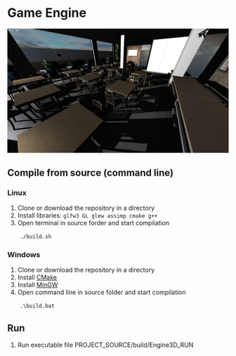 # Game Engine

![alt text](screenshots/screen.jpg)​

## Compile from source (command line)

### Linux
1. Clone or download the repository in a directory
2. Install libraries: ```glfw3 GL glew assimp cmake g++```
3. Open terminal in source forder and start compilation
```cmd
    ./build.sh
```
### Windows
1. Clone or download the repository in a directory
2. Install [CMake](https://cmake.org/download/)
3. Install [MinGW](https://sourceforge.net/projects/mingw/)
4. Open command line in source folder and start compilation
```cmd
    .\build.bat
```

## Run
1. Run executable file PROJECT_SOURCE/build/Engine3D_RUN

